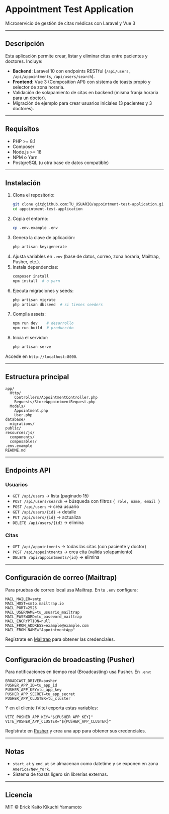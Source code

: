 # Appointment Test Application

Microservicio de gestión de citas médicas con Laravel y Vue 3

---

## Descripción

Esta aplicación permite crear, listar y eliminar citas entre pacientes y doctores. Incluye:

- **Backend**: Laravel 10 con endpoints RESTful (`/api/users`, `/api/appointments`, `/api/users/search`).
- **Frontend**: Vue 3 (Composition API) con sistema de toasts propio y selector de zona horaria.
- Validación de solapamiento de citas en backend (misma franja horaria para un doctor).
- Migración de ejemplo para crear usuarios iniciales (3 pacientes y 3 doctores).

---

## Requisitos

- PHP >= 8.1
- Composer
- Node.js >= 18
- NPM o Yarn
- PostgreSQL (u otra base de datos compatible)

---

## Instalación

1. Clona el repositorio:
   ```bash
   git clone git@github.com:TU_USUARIO/appointment-test-application.git
   cd appointment-test-application
   ```
2. Copia el entorno:
   ```bash
   cp .env.example .env
   ```
3. Genera la clave de aplicación:
   ```bash
   php artisan key:generate
   ```
4. Ajusta variables en `.env` (base de datos, correo, zona horaria, Mailtrap, Pusher, etc.).
5. Instala dependencias:
   ```bash
   composer install
   npm install  # o yarn
   ```
6. Ejecuta migraciones y seeds:
   ```bash
   php artisan migrate
   php artisan db:seed  # si tienes seeders
   ```
7. Compila assets:
   ```bash
   npm run dev    # desarrollo
   npm run build  # producción
   ```
8. Inicia el servidor:
   ```bash
   php artisan serve
   ```

Accede en `http://localhost:8000`.

---

## Estructura principal

```
app/
  Http/
    Controllers/AppointmentController.php
    Requests/StoreAppointmentRequest.php
  Models/
    Appointment.php
    User.php
database/
  migrations/
public/
resources/js/
  components/
  composables/
.env.example
README.md
```

---

## Endpoints API

### Usuarios

- `GET /api/users` → lista (paginado 15)
- `POST /api/users/search` → búsqueda con filtros `{ role, name, email }`
- `POST /api/users` → crea usuario
- `GET /api/users/{id}` → detalle
- `PUT /api/users/{id}` → actualiza
- `DELETE /api/users/{id}` → elimina

### Citas

- `GET /api/appointments` → todas las citas (con paciente y doctor)
- `POST /api/appointments` → crea cita (valida solapamiento)
- `DELETE /api/appointments/{id}` → elimina

---

## Configuración de correo (Mailtrap)

Para pruebas de correo local usa Mailtrap. En tu `.env` configura:

```
MAIL_MAILER=smtp
MAIL_HOST=smtp.mailtrap.io
MAIL_PORT=2525
MAIL_USERNAME=tu_usuario_mailtrap
MAIL_PASSWORD=tu_password_mailtrap
MAIL_ENCRYPTION=null
MAIL_FROM_ADDRESS=example@example.com
MAIL_FROM_NAME="AppointmentApp"
```

Regístrate en [Mailtrap](https://mailtrap.io/) para obtener las credenciales.

---

## Configuración de broadcasting (Pusher)

Para notificaciones en tiempo real (Broadcasting) usa Pusher. En `.env`:

```
BROADCAST_DRIVER=pusher
PUSHER_APP_ID=tu_app_id
PUSHER_APP_KEY=tu_app_key
PUSHER_APP_SECRET=tu_app_secret
PUSHER_APP_CLUSTER=tu_cluster
```

Y en el cliente (Vite) exporta estas variables:

```env
VITE_PUSHER_APP_KEY="${PUSHER_APP_KEY}"
VITE_PUSHER_APP_CLUSTER="${PUSHER_APP_CLUSTER}"
```

Regístrate en [Pusher](https://pusher.com/) y crea una app para obtener sus credenciales.

---

## Notas

- `start_at` y `end_at` se almacenan como datetime y se exponen en zona `America/New_York`.
- Sistema de toasts ligero sin librerías externas.

---

## Licencia

MIT © Erick Kaito Kikuchi Yamamoto
